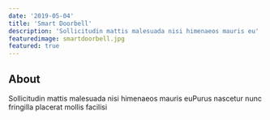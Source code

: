 ```yaml
---
date: '2019-05-04'
title: 'Smart Doorbell'
description: 'Sollicitudin mattis malesuada nisi himenaeos mauris eu'
featuredimage: smartdoorbell.jpg
featured: true
---
```


## About

Sollicitudin mattis malesuada nisi himenaeos mauris euPurus nascetur nunc fringilla placerat mollis facilisi
